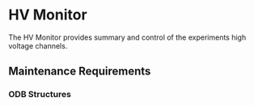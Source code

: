 HV Monitor
==========

The HV Monitor provides summary and control of the experiments high voltage channels.

## Maintenance Requirements

### ODB Structures